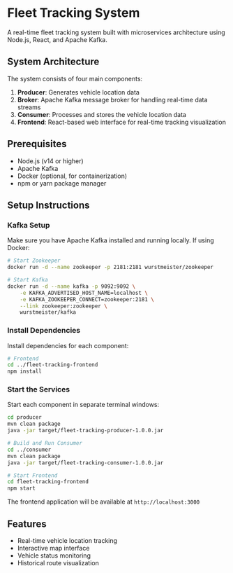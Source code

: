 # Fleet Tracking System

A real-time fleet tracking system built with microservices architecture using Node.js, React, and Apache Kafka.

## System Architecture

The system consists of four main components:

1. **Producer**: Generates vehicle location data
2. **Broker**: Apache Kafka message broker for handling real-time data streams
3. **Consumer**: Processes and stores the vehicle location data
4. **Frontend**: React-based web interface for real-time tracking visualization

## Prerequisites

- Node.js (v14 or higher)
- Apache Kafka
- Docker (optional, for containerization)
- npm or yarn package manager

## Setup Instructions

### Kafka Setup
Make sure you have Apache Kafka installed and running locally. If using Docker:

```bash
# Start Zookeeper
docker run -d --name zookeeper -p 2181:2181 wurstmeister/zookeeper

# Start Kafka
docker run -d --name kafka -p 9092:9092 \
    -e KAFKA_ADVERTISED_HOST_NAME=localhost \
    -e KAFKA_ZOOKEEPER_CONNECT=zookeeper:2181 \
    --link zookeeper:zookeeper \
    wurstmeister/kafka
```

### Install Dependencies

Install dependencies for each component:

```bash
# Frontend
cd ../fleet-tracking-frontend
npm install
```

### Start the Services

Start each component in separate terminal windows:

```bash
cd producer
mvn clean package
java -jar target/fleet-tracking-producer-1.0.0.jar

# Build and Run Consumer
cd ../consumer
mvn clean package
java -jar target/fleet-tracking-consumer-1.0.0.jar

# Start Frontend
cd fleet-tracking-frontend
npm start
```

The frontend application will be available at `http://localhost:3000`

## Features

- Real-time vehicle location tracking
- Interactive map interface
- Vehicle status monitoring
- Historical route visualization
